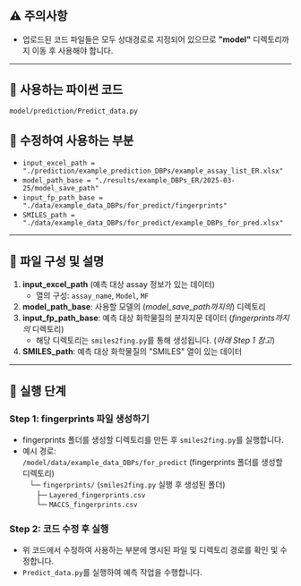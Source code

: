 </head>
<body>
  <h2>⚠️ 주의사항</h2>
  <ul>
    <li>업로드된 코드 파일들은 모두 상대경로로 지정되어 있으므로 <strong>"model"</strong> 디렉토리까지 이동 후 사용해야 합니다.</li>
  </ul>
  
  <hr>
  
  <h2>📂 사용하는 파이썬 코드</h2>
  <p><code>model/prediction/Predict_data.py</code></p>
  
  <h2>🔧 수정하여 사용하는 부분</h2>
  <ul>
    <li><code>input_excel_path = "./prediction/example_prediction_DBPs/example_assay_list_ER.xlsx"</code></li>
    <li><code>model_path_base = "./results/example_DBPs_ER/2025-03-25/model_save_path"</code></li>
    <li><code>input_fp_path_base = "./data/example_data_DBPs/for_predict/fingerprints"</code></li>
    <li><code>SMILES_path = "./data/example_data_DBPs/for_predict/example_DBPs_for_pred.xlsx"</code></li>
  </ul>
  
  <hr>
  
  <h2>📑 파일 구성 및 설명</h2>
  <ol>
    <li>
      <strong>input_excel_path</strong> (예측 대상 assay 정보가 있는 데이터)
      <ul>
        <li>열의 구성: <code>assay_name</code>, <code>Model</code>, <code>MF</code></li>
      </ul>
    </li>
    <li>
      <strong>model_path_base</strong>: 사용할 모델의 (<em>model_save_path까지의</em>) 디렉토리
    </li>
    <li>
      <strong>input_fp_path_base</strong>: 예측 대상 화학물질의 분자지문 데이터 (<em>fingerprints까지의</em> 디렉토리)
      <ul>
        <li>해당 디렉토리는 <code>smiles2fing.py</code>를 통해 생성됩니다. (<em>아래 Step 1 참고</em>)</li>
      </ul>
    </li>
    <li>
      <strong>SMILES_path</strong>: 예측 대상 화학물질의 "SMILES" 열이 있는 데이터
    </li>
  </ol>
  
  <hr>
  
  <h2>🚀 실행 단계</h2>
  <div class="step">
    <h3>Step 1: fingerprints 파일 생성하기</h3>
    <ul>
      <li>fingerprints 폴더를 생성할 디렉토리를 만든 후 <code>smiles2fing.py</code>를 실행합니다.</li>
      <li>예시 경로:
        <br><code>/model/data/example_data_DBPs/for_predict</code> (fingerprints 폴더를 생성할 디렉토리)
        <br>&nbsp;&nbsp;&nbsp;└─ <code>fingerprints/</code> (<code>smiles2fing.py</code> 실행 후 생성된 폴더)
        <br>&nbsp;&nbsp;&nbsp;&nbsp;&nbsp;&nbsp;├─ <code>Layered_fingerprints.csv</code>
        <br>&nbsp;&nbsp;&nbsp;&nbsp;&nbsp;&nbsp;└─ <code>MACCS_fingerprints.csv</code>
      </li>
    </ul>
  </div>
  
  <div class="step">
    <h3>Step 2: 코드 수정 후 실행</h3>
    <ul>
      <li>위 코드에서 수정하여 사용하는 부분에 명시된 파일 및 디렉토리 경로를 확인 및 수정합니다.</li>
      <li><code>Predict_data.py</code>를 실행하여 예측 작업을 수행합니다.</li>
    </ul>
  </div>
  
</body>
</html>